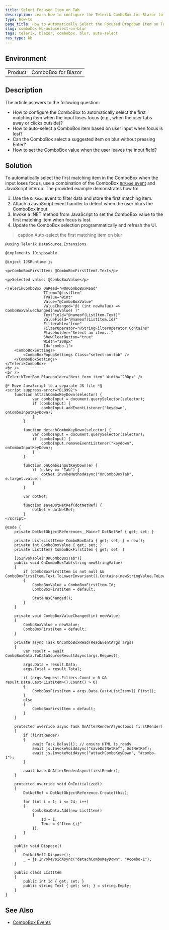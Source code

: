 ```yaml
---
title: Select Focused Item on Tab
description: Learn how to configure the Telerik ComboBox for Blazor to automatically select the first matching item when the user tabs and the component loses focus.
type: how-to
page_title: How to Automatically Select the Focused Dropdown Item on Tab
slug: combobox-kb-autoselect-on-blur
tags: telerik, blazor, combobox, blur, auto-select
res_type: kb
---
```


## Environment

<table>
    <tbody>
        <tr>
            <td>Product</td>
            <td>ComboBox for Blazor</td>
        </tr>
    </tbody>
</table>

## Description

The article asnwers to the following question:

* How to configure the ComboBox to automatically select the first matching item when the input loses focus (e.g., when the user tabs away or clicks outside)?
* How to auto-select a ComboBox item based on user input when focus is lost?
* Can the ComboBox select a suggested item on blur without pressing Enter?
* How to set the ComboBox value when the user leaves the input field?

## Solution

To automatically select the first matching item in the ComboBox when the input loses focus, use a combination of the ComboBox [`OnRead` event](slug:components/combobox/events#onread) and JavaScript interop. The provided example demonstrates how to:

1. Use the `OnRead` event to filter data and store the first matching item.
2. Attach a JavaScript event handler to detect when the user blurs the ComboBox input.
3. Invoke a .NET method from JavaScript to set the ComboBox value to the first matching item when focus is lost.
4. Update the ComboBox selection programmatically and refresh the UI.

>caption Auto-select the first matching item on blur

````RAZOR
@using Telerik.DataSource.Extensions

@implements IDisposable

@inject IJSRuntime js

<p>ComboBoxFirstItem: @ComboBoxFirstItem?.Text</p>

<p>Selected value: @ComboBoxValue</p>

<TelerikComboBox OnRead="@OnComboBoxRead"
                 TItem="@ListItem"
                 TValue="@int"
                 Value="@ComboBoxValue"
                 ValueChanged="@( (int newValue) => ComboBoxValueChanged(newValue) )"
                 TextField="@nameof(ListItem.Text)"
                 ValueField="@nameof(ListItem.Id)"
                 Filterable="true"
                 FilterOperator="@StringFilterOperator.Contains"
                 Placeholder="Select an item..."
                 ShowClearButton="true"
                 Width="200px"
                 Id="combo-1">
    <ComboBoxSettings>
        <ComboBoxPopupSettings Class="select-on-tab" />
    </ComboBoxSettings>
</TelerikComboBox>
<br />
<br />
<TelerikTextBox Placeholder="Next form item" Width="200px" />

@* Move JavaScript to a separate JS file *@
<script suppress-error="BL9992">
    function attachComboKeyDown(selector) {
            var comboInput = document.querySelector(selector);
            if (comboInput) {
                comboInput.addEventListener("keydown", onComboInputKeyDown);
            }
        }

        function detachComboKeyDown(selector) {
            var comboInput = document.querySelector(selector);
            if (comboInput) {
                comboInput.removeEventListener("keydown", onComboInputKeyDown);
            }
        }

        function onComboInputKeyDown(e) {
            if (e.key == "Tab") {
                dotNet.invokeMethodAsync("OnComboBoxTab", e.target.value);
            }
        }

        var dotNet;

        function saveDotNetRef(dotNetRef) {
            dotNet = dotNetRef;
        }
</script>

@code {
    private DotNetObjectReference<__Main>? DotNetRef { get; set; }

    private List<ListItem> ComboBoxData { get; set; } = new();
    private int ComboBoxValue { get; set; }
    private ListItem? ComboBoxFirstItem { get; set; }

    [JSInvokable("OnComboBoxTab")]
    public void OnComboBoxTab(string newStringValue)
    {
        if (ComboBoxFirstItem is not null && ComboBoxFirstItem.Text.ToLowerInvariant().Contains(newStringValue.ToLowerInvariant()))
        {
            ComboBoxValue = ComboBoxFirstItem.Id;
            ComboBoxFirstItem = default;

            StateHasChanged();
        }
    }

    private void ComboBoxValueChanged(int newValue)
    {
        ComboBoxValue = newValue;
        ComboBoxFirstItem = default;
    }

    private async Task OnComboBoxRead(ReadEventArgs args)
    {
        var result = await ComboBoxData.ToDataSourceResultAsync(args.Request);

        args.Data = result.Data;
        args.Total = result.Total;

        if (args.Request.Filters.Count > 0 && result.Data.Cast<ListItem>().Count() > 0)
        {
            ComboBoxFirstItem = args.Data.Cast<ListItem>().First();
        }
        else
        {
            ComboBoxFirstItem = default;
        }
    }

    protected override async Task OnAfterRenderAsync(bool firstRender)
    {
        if (firstRender)
        {
            await Task.Delay(1); // ensure HTML is ready
            await js.InvokeVoidAsync("saveDotNetRef", DotNetRef);
            await js.InvokeVoidAsync("attachComboKeyDown", "#combo-1");
        }

        await base.OnAfterRenderAsync(firstRender);
    }

    protected override void OnInitialized()
    {
        DotNetRef = DotNetObjectReference.Create(this);

        for (int i = 1; i <= 24; i++)
        {
            ComboBoxData.Add(new ListItem()
            {
                Id = i,
                Text = $"Item {i}"
            });
        }
    }

    public void Dispose()
    {
        DotNetRef?.Dispose();
        _ = js.InvokeVoidAsync("detachComboKeyDown", "#combo-1");
    }

    public class ListItem
    {
        public int Id { get; set; }
        public string Text { get; set; } = string.Empty;
    }
}
````
## See Also

* [ComboBox Events](slug:components/combobox/events)
